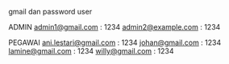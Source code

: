 gmail dan password user

ADMIN
admin1@gmail.com : 1234
admin2@example.com : 1234

PEGAWAI
ani.lestari@gmail.com : 1234
johan@gmail.com : 1234
lamine@gmail.com : 1234
willy@gmail.com : 1234
